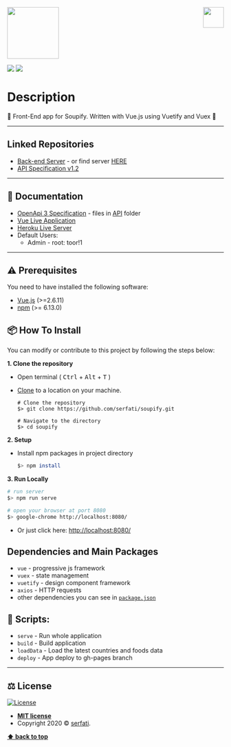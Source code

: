 <img src="https://in.bgu.ac.il/marketing/graphics/BGU.sig3-he-en-white.png" height="48px" align="right" />
<img src=https://nerdychefs.com/wp-content/uploads/2020/04/cropped-chefs_logo_FAVICON.png height="120"/>  

![](https://img.shields.io/badge/version-1.1-blueviolet)
![](https://img.shields.io/npm/v/npm)

# Description

:fork_and_knife: Front-End app for Soupify. Written with Vue.js using Vuetify and Vuex :fries:

---

## Linked Repositories

- [Back-end Server](https://github.com/Serfati/soupify-v1) - or find server [HERE](https://github.com/SISE-Web-Development-Environments/assignment-3-3-v2-sye-soupify/blob/master/soupify-server.zip)
- [API Specification v1.2](https://github.com/Serfati/soupify-api-specs)

---

## 📃 Documentation

- [OpenApi 3 Specification](https://app.swaggerhub.com/apis-docs/serfatio/Soupify/1.2) - files in [API](https://github.com/Serfati/soupify-v1/tree/master/API/OpenAPI) folder
- [Vue Live Application](https://uspeit.github.io/webenv-assignment3-client-dist/)
- [Heroku Live Server](https://soupify.herokuapp.com/api)
- Default Users: 
  - Admin - root: toor!1
---

## ⚠️ Prerequisites

You need to have installed the following software:

- [Vue.js](https://Vuejs.org/en/) (>=2.6.11)
- [npm](https://npmjs.com/) (>= 6.13.0)

## 📦 How To Install

You can modify or contribute to this project by following the steps below:

**1. Clone the repository**

- Open terminal ( <kbd>Ctrl</kbd> + <kbd>Alt</kbd> + <kbd>T</kbd> )

- [Clone](https://help.github.com/en/github/creating-cloning-and-archiving-repositories/cloning-a-repository) to a location on your machine.

  ```shell
  # Clone the repository
  $> git clone https://github.com/serfati/soupify.git

  # Navigate to the directory
  $> cd soupify
  ```

**2. Setup**

- Install npm packages in project directory

  ```bash
  $> npm install
  ```

**3. Run Locally**

```bash
# run server
$> npm run serve

# open your browser at port 8080
$> google-chrome http://localhost:8080/

```

- Or just click here: [http://localhost:8080/](http://localhost:5000/)

## Dependencies and Main Packages

- `vue` - progressive js framework
- `vuex` - state management
- `vuetify` - design component framework
- `axios` - HTTP requests
- other dependencies you can see in [`package.json`](https://github.com/serfati/soupify/blob/master/package.json)

## 📜 Scripts:

- `serve` - Run whole application
- `build` - Build application
- `loadData` - Load the latest countries and foods data
- `deploy` - App deploy to gh-pages branch

---

## ⚖️ License

[![License](http://img.shields.io/:license-mit-blue.svg?style=flat-square)](http://badges.mit-license.org)

- **[MIT license](http://opensource.org/licenses/mit-license.php)**
- Copyright 2020 © <a href="https://github.com/serfati" target="_blank">serfati</a>.

**[⬆ back to top](#description)**
